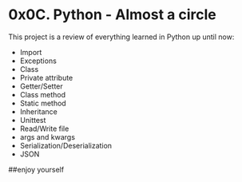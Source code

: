 # 0x0C. Python - Almost a circle
This project is a review of everything learned in Python up until now:
* Import
* Exceptions
* Class
* Private attribute
* Getter/Setter
* Class method
* Static method
* Inheritance
* Unittest
* Read/Write file
* args and kwargs
* Serialization/Deserialization
* JSON

##enjoy yourself
##
